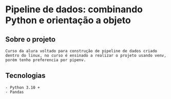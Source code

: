# Pipeline de dados: combinando Python e orientação a objeto


## Sobre o projeto
    Curso da alura voltado para construção de pipeline de dados criado dentro do linux, no curso é ensinado a realizar o projeto usando venv, porém tenho preferencia por pipenv.

## Tecnologias
    - Python 3.10 +
    - Pandas




